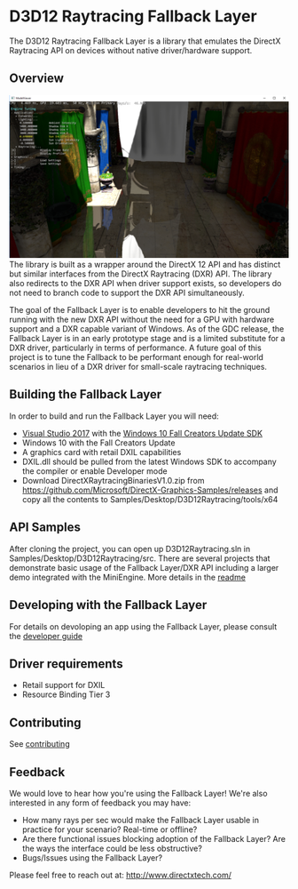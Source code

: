 # D3D12 Raytracing Fallback Layer
The D3D12 Raytracing Fallback Layer is a library that emulates the DirectX Raytracing API on devices without native driver/hardware support.

## Overview
![MiniEngine Screenshot](../../Samples/Desktop/D3D12Raytracing/src/D3D12RaytracingMiniEngineSample/screenshot.png)
The library is built as a wrapper around the DirectX 12 API and has distinct but similar interfaces from the DirectX Raytracing (DXR) API. The library also redirects to the DXR API when driver support exists, so developers do not need to branch code to support the DXR API simultaneously. 

The goal of the Fallback Layer is to enable developers to hit the ground running with the new DXR API without the need for a GPU with hardware support and a DXR capable variant of Windows. As of the GDC release, the Fallback Layer is in an early prototype stage and is a limited substitute for a DXR driver, particularly in terms of performance. A future goal of this project is to tune the Fallback to be performant enough for real-world scenarios in lieu of a DXR driver for small-scale raytracing techniques.


## Building the Fallback Layer
In order to build and run the Fallback Layer you will need:
* [Visual Studio 2017](https://www.visualstudio.com/) with the [Windows 10 Fall Creators Update SDK](https://developer.microsoft.com/en-US/windows/downloads/windows-10-sdk)
* Windows 10 with the Fall Creators Update
* A graphics card with retail DXIL capabilities
* DXIL.dll should be pulled from the latest Windows SDK to accompany the compiler or enable Developer mode
* Download DirectXRaytracingBinariesV1.0.zip from https://github.com/Microsoft/DirectX-Graphics-Samples/releases and copy all the contents to Samples/Desktop/D3D12Raytracing/tools/x64

## API Samples
After cloning the project, you can open up D3D12Raytracing.sln in Samples/Desktop/D3D12Raytracing/src. There are several projects that demonstrate basic usage of the Fallback Layer/DXR API including a larger demo integrated with the MiniEngine. More details in the [readme](../../Samples/Desktop/D3D12Raytracing/readme.md)

## Developing with the Fallback Layer
For details on devoloping an app using the Fallback Layer, please consult the [developer guide](developerguide.md)

## Driver requirements
* Retail support for DXIL
* Resource Binding Tier 3

## Contributing
See [contributing](contributing.md)

## Feedback
We would love to hear how you're using the Fallback Layer! We're also interested in any form of feedback you may have:
* How many rays per sec would make the Fallback Layer usable in practice for your scenario? Real-time or offline?
* Are there functional issues blocking adoption of the Fallback Layer? Are the ways the interface could be less obstructive?
* Bugs/Issues using the Fallback Layer?

Please feel free to reach out at:
http://www.directxtech.com/